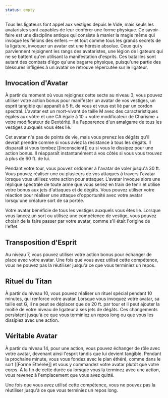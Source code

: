 ```yaml
---
status: empty
---
```

Tous les ligateurs font appel aux vestiges depuis le Vide, mais seuls les avataristes sont capables de leur conférer une forme physique. Ce savoir-faire est une discipline antique qui consiste à manier la magie même qui invoque les fiélons des enfers — et tout comme tous les grands secrets de la ligature, invoquer un avatar est une hérésie absolue. Ceux qui y parviennent rejoignent les rangs des avataristes, une légion de ligateurs qui ne se battent qu'en utilisant la manifestation d'esprits. Ces batailles sont autant des combats d'égo qu'une bagarre physique, puisqu'une partie des blessures infligées à un avatar se retrouve répercutée sur le ligateur.

## Invocation d'Avatar
À partir du moment où vous rejoignez cette secte au niveau 3, vous pouvez utiliser votre action bonus pour manifester un avatar de vos vestiges, un esprit tangible qui apparaît à 5 ft. de vous et vous est lié par un cordon spectral. L'avatar est un mort-vivant de taille M avec des caractéristiques égales aux vôtre et une CA égale à 10 + votre modificateur de Charisme + votre modificateur de Dextérité. Il a l'apparence d'un amalgame de tous les vestiges auxquels vous êtes lié.

Cet avatar n'a pas de points de vie, mais vous prenez les dégâts qu'il devrait prendre comme si vous aviez la résistance à tous les dégâts. Il disparaît si vous tombez [[inconscient]] ou si vous le dissipez pour une action bonus. Il réapparaît instantanément à vos côtés si vous vous trouvez à plus de 60 ft. de lui.

Pendant votre tour, vous pouvez ordonner à l'avatar de voler jusqu'à 30 ft. Vous pouvez réaliser une ou plusieurs de vos attaques à travers l'avatar lorsque vous utilisez votre action pour attaquer. L'avatar invoque alors une réplique spectrale de toute arme que vous seriez en train de tenir et utilise votre bonus aux jets d'attaques et de dégâts. Vous pouvez utiliser votre réaction pour réaliser une attaque d'opportunité avec votre avatar lorsqu'une créature sort de sa portée.

Votre avatar bénéficie de tous les vestiges auxquels vous êtes lié. Lorsque vous lancez un sort ou utilisez une compétence de vestige, vous pouvez choisir de la faire passer par votre avatar, comme s'il était l'origine de l'effet.

## Transposition d'Esprit
Au niveau 7, vous pouvez utiliser votre action bonus pour échanger de place avec votre avatar. Une fois que vous avez utilisé cette compétence, vous ne pouvez pas la réutiliser jusqu'à ce que vous terminiez un repos.

## Rituel du Titan
À partir du niveau 10, vous pouvez réaliser un rituel spécial pendant 10 minutes, qui renforce votre avatar. Lorsque vous invoquez votre avatar, sa taille est G, il ne peut se déplacer que de 20 ft. par tour et il peut ajouter la moitié de votre niveau de ligateur à ses jets de dégâts. Ces changements persistent jusqu'à ce que vous terminiez un repos long ou que vous les dissipiez avec une action.

## Véritable Avatar
À partir du niveau 14, pour une action, vous pouvez échanger de rôle avec votre avatar, devenant ainsi l'esprit tandis que lui devient tangible. Pendant la prochaine minute, vous vous fondez avec le plan éthéré, comme dans le sort [[Forme Éthérée]] et vous y commandez votre avatar plutôt que votre corps. À la fin de cette durée ou lorsque vous la terminez avec une action, vous revenez à l'emplacement que vous avez quitté.

Une fois que vous avez utilisé cette compétence, vous ne pouvez pas la réutiliser jusqu'à ce que vous terminiez un repos long.

